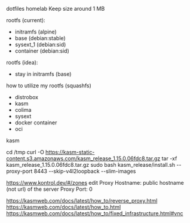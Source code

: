 dotfiles
homelab
Keep size around 1 MB

rootfs (current):
 - initramfs (alpine)
 - base (debian:stable)
 - sysext_1 (debian:sid)
 - container (debian:sid)

rootfs (idea):
 - stay in initramfs (base)

how to utilize my rootfs (squashfs)
 - distrobox
 - kasm
 - colima
 - sysext
 - docker container
 - oci

kasm

cd /tmp
curl -O https://kasm-static-content.s3.amazonaws.com/kasm_release_1.15.0.06fdc8.tar.gz
tar -xf kasm_release_1.15.0.06fdc8.tar.gz
sudo bash kasm_release/install.sh --proxy-port 8443 --skip-v4l2loopback --slim-images


https://www.kontrol.dev/#/zones
edit
Proxy Hostname: public hostname (not url) of the server
Proxy Port: 0

https://kasmweb.com/docs/latest/how_to/reverse_proxy.html
https://kasmweb.com/docs/latest/how_to.html
https://kasmweb.com/docs/latest/how_to/fixed_infrastructure.html#vnc
